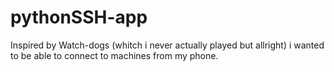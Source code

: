 # pythonSSH-app
Inspired by Watch-dogs (whitch i never actually played but allright) i wanted to be able to connect to machines from my phone.
